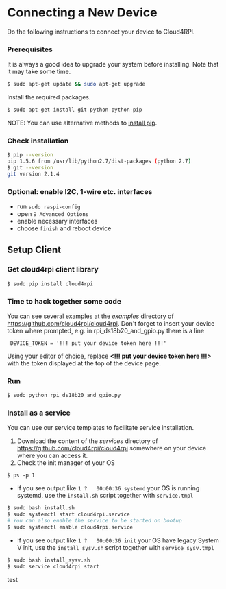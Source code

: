 # Connecting a New Device

Do the following instructions to connect your device to Cloud4RPI.

### Prerequisites

It is always a good idea to upgrade your system before installing. Note that it may take some time.
``` bash
$ sudo apt-get update && sudo apt-get upgrade
```

Install the required packages.
``` bash
$ sudo apt-get install git python python-pip
```
NOTE: You can use alternative methods to [install pip](https://pip.pypa.io/en/stable/installing.html).

### Check installation

``` bash
$ pip --version
pip 1.5.6 from /usr/lib/python2.7/dist-packages (python 2.7)
$ git --version
git version 2.1.4
```

### Optional: enable I2C, 1-wire etc. interfaces
- run `sudo raspi-config`
- open `9 Advanced Options`
- enable necessary interfaces
- choose `finish` and reboot device

## Setup Client

### Get cloud4rpi client library

``` bash
$ sudo pip install cloud4rpi
```

### Time to hack together some code

You can see several examples at the _examples_ directory of https://github.com/cloud4rpi/cloud4rpi.
Don't forget to insert your device token where prompted, e.g. in rpi_ds18b20_and_gpio.py there is a line

```
 DEVICE_TOKEN = '!!! put your device token here !!!'
```

Using your editor of choice, replace **<!!! put your device token here !!!>**
with the token displayed at the top of the device page.

### Run

``` bash
$ sudo python rpi_ds18b20_and_gpio.py
```

### Install as a service
You can use our service templates to facilitate service installation.

1. Download the content of the *services* directory of https://github.com/cloud4rpi/cloud4rpi somewhere on your device where you can access it.
2. Check the init manager of your OS

```
$ ps -p 1
```

- If you see output like `1 ?   00:00:36 systemd` your OS is running systemd, use the `install.sh` script together with `service.tmpl`
``` bash
$ sudo bash install.sh
$ sudo systemctl start cloud4rpi.service
# You can also enable the service to be started on bootup
$ sudo systemctl enable cloud4rpi.service
```

- If you see output like `1 ?   00:00:36 init` your OS have legacy System V init, use the `install_sysv.sh` script together with `service_sysv.tmpl`
``` bash
$ sudo bash install_sysv.sh
$ sudo service cloud4rpi start
```

test

